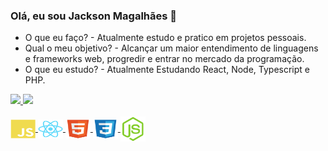 ### Olá, eu sou Jackson Magalhães 👋

- O que eu faço? - Atualmente estudo e pratico em projetos pessoais.
- Qual o meu objetivo? - Alcançar um maior entendimento de linguagens e frameworks web, progredir e entrar no mercado da programação.
- O que eu estudo? - Atualmente Estudando React, Node, Typescript e PHP.

<div>
  <a href="https://github.com/Jackson-SM">
  <img height="180em" src="https://github-readme-stats.vercel.app/api?username=Jackson-SM&show_icons=true&theme=onedark&include_all_commits=true&count_private=true" />
  <img height="180em" src="https://github-readme-stats.vercel.app/api/top-langs/?username=Jackson-SM&layout=compact&theme=onedark" />
</div>
<div style="display: inline_block"><br>
  <img align="center" alt="Jack-Js" height="30" width="40" src="https://raw.githubusercontent.com/devicons/devicon/master/icons/javascript/javascript-plain.svg">
  <img align="center" alt="Jack-React" height="30" width="40" src="https://raw.githubusercontent.com/devicons/devicon/master/icons/react/react-original.svg">
  <img align="center" alt="Jack-HTML" height="30" width="40" src="https://raw.githubusercontent.com/devicons/devicon/master/icons/html5/html5-original.svg">
  <img align="center" alt="Jack-CSS" height="30" width="40" src="https://raw.githubusercontent.com/devicons/devicon/master/icons/css3/css3-original.svg">
  <img align="center" alt="Jack-Node" height="40" width="40" src="https://raw.githubusercontent.com/devicons/devicon/master/icons/nodejs/nodejs-original.svg">
</div>

